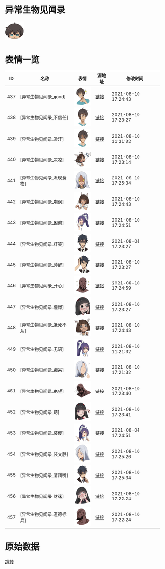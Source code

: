 # 异常生物见闻录

<img src="./cover.png" height="60" alt="cover" />

# 表情一览

|ID|名称|表情|源地址|修改时间|
|----|----|----|----|----|
|437|[异常生物见闻录_good]|<img src="./pic/000437_%5B异常生物见闻录_good%5D.png" height="60" alt="good"/>|[链接](http://i0.hdslb.com/bfs/emote/5ca4eda998ed16a5826e7f92ca2e3f3969889e63.png)|2021-08-10 17:24:43|
|438|[异常生物见闻录_不信任]|<img src="./pic/000438_%5B异常生物见闻录_不信任%5D.png" height="60" alt="不信任"/>|[链接](http://i0.hdslb.com/bfs/emote/edb38ebc3b3be3583df4fd4c57e1b29347516d74.png)|2021-08-10 17:23:27|
|439|[异常生物见闻录_冷汗]|<img src="./pic/000439_%5B异常生物见闻录_冷汗%5D.png" height="60" alt="冷汗"/>|[链接](http://i0.hdslb.com/bfs/emote/2dc15a9724034c1061fb0c884db17c2d45028ad8.png)|2021-08-10 11:21:32|
|440|[异常生物见闻录_凉凉]|<img src="./pic/000440_%5B异常生物见闻录_凉凉%5D.png" height="60" alt="凉凉"/>|[链接](http://i0.hdslb.com/bfs/emote/8b2ec7e8bbcbfc5f752dbb4e4f3c1b5ce6681d86.png)|2021-08-10 17:23:14|
|441|[异常生物见闻录_发现食物]|<img src="./pic/000441_%5B异常生物见闻录_发现食物%5D.png" height="60" alt="发现食物"/>|[链接](http://i0.hdslb.com/bfs/emote/5bc67e4826ba7e10cba116bd2c2ececd21cb1c42.png)|2021-08-10 17:25:34|
|442|[异常生物见闻录_嘲讽]|<img src="./pic/000442_%5B异常生物见闻录_嘲讽%5D.png" height="60" alt="嘲讽"/>|[链接](http://i0.hdslb.com/bfs/emote/a061406fa8f03f619aa28d456f5a8fcf683b3fb7.png)|2021-08-10 17:24:43|
|443|[异常生物见闻录_困倦]|<img src="./pic/000443_%5B异常生物见闻录_困倦%5D.png" height="60" alt="困倦"/>|[链接](http://i0.hdslb.com/bfs/emote/009cdfcf48cf227a2cc8da24958a8a5238053dc7.png)|2021-08-10 17:24:51|
|444|[异常生物见闻录_奸笑]|<img src="./pic/000444_%5B异常生物见闻录_奸笑%5D.png" height="60" alt="奸笑"/>|[链接](http://i0.hdslb.com/bfs/emote/038f3bda1084fa6908698697bb0fc2f059ff4b32.png)|2021-08-04 17:23:27|
|445|[异常生物见闻录_帅醒]|<img src="./pic/000445_%5B异常生物见闻录_帅醒%5D.png" height="60" alt="帅醒"/>|[链接](http://i0.hdslb.com/bfs/emote/93b1ff2409f733079ca1145e7add98fe6540a07c.png)|2021-08-10 17:23:27|
|446|[异常生物见闻录_开心]|<img src="./pic/000446_%5B异常生物见闻录_开心%5D.png" height="60" alt="开心"/>|[链接](http://i0.hdslb.com/bfs/emote/1942ee8a4df95e2f1f58202c92cda1dd06cc4816.png)|2021-08-10 17:24:59|
|447|[异常生物见闻录_憧憬]|<img src="./pic/000447_%5B异常生物见闻录_憧憬%5D.png" height="60" alt="憧憬"/>|[链接](http://i0.hdslb.com/bfs/emote/1e932e3f290f5374a251b7d87af215e63e007c80.png)|2021-08-10 17:23:27|
|448|[异常生物见闻录_抵死不从]|<img src="./pic/000448_%5B异常生物见闻录_抵死不从%5D.png" height="60" alt="抵死不从"/>|[链接](http://i0.hdslb.com/bfs/emote/2f237e931a437308568ba7ca181320fc8ea800ce.png)|2021-08-10 17:24:43|
|449|[异常生物见闻录_无语]|<img src="./pic/000449_%5B异常生物见闻录_无语%5D.png" height="60" alt="无语"/>|[链接](http://i0.hdslb.com/bfs/emote/d3d02774b35dcc6ef3483b1655d08e472e4ca3c7.png)|2021-08-10 11:21:32|
|450|[异常生物见闻录_痴呆]|<img src="./pic/000450_%5B异常生物见闻录_痴呆%5D.png" height="60" alt="痴呆"/>|[链接](http://i0.hdslb.com/bfs/emote/1b3dba852ac79d76d8e8ff26d0b2839daf26adb9.png)|2021-08-10 17:21:32|
|451|[异常生物见闻录_绝望]|<img src="./pic/000451_%5B异常生物见闻录_绝望%5D.png" height="60" alt="绝望"/>|[链接](http://i0.hdslb.com/bfs/emote/2b4ba4af99f37b973d84f92fa7a27197812fa605.png)|2021-08-10 17:23:40|
|452|[异常生物见闻录_萌]|<img src="./pic/000452_%5B异常生物见闻录_萌%5D.png" height="60" alt="萌"/>|[链接](http://i0.hdslb.com/bfs/emote/cd7465b0bb19bdf89f057ba8c3f5c279375936aa.png)|2021-08-10 17:23:41|
|453|[异常生物见闻录_装傻]|<img src="./pic/000453_%5B异常生物见闻录_装傻%5D.png" height="60" alt="装傻"/>|[链接](http://i0.hdslb.com/bfs/emote/d81eba4cf9800a72a9b72a11ca00c4ad458a8bc8.png)|2021-08-04 17:24:51|
|454|[异常生物见闻录_装文静]|<img src="./pic/000454_%5B异常生物见闻录_装文静%5D.png" height="60" alt="装文静"/>|[链接](http://i0.hdslb.com/bfs/emote/748ce4b0c5da67489f2ed070ccf9233293fedcd4.png)|2021-08-10 17:25:26|
|455|[异常生物见闻录_请闭嘴]|<img src="./pic/000455_%5B异常生物见闻录_请闭嘴%5D.png" height="60" alt="请闭嘴"/>|[链接](http://i0.hdslb.com/bfs/emote/a8ab9e926321c865b9cb66e64668dbddb87a6b7b.png)|2021-08-10 17:25:34|
|456|[异常生物见闻录_财迷]|<img src="./pic/000456_%5B异常生物见闻录_财迷%5D.png" height="60" alt="财迷"/>|[链接](http://i0.hdslb.com/bfs/emote/c67bbb41136823e7a2847ce72480df0e870b4d88.png)|2021-08-10 17:22:24|
|457|[异常生物见闻录_道德标兵]|<img src="./pic/000457_%5B异常生物见闻录_道德标兵%5D.png" height="60" alt="道德标兵"/>|[链接](http://i0.hdslb.com/bfs/emote/eca679781792c534bfb7f918c35eb3c43153f5d1.png)|2021-08-10 17:22:24|

# 原始数据

[跳转](./raw.json)

